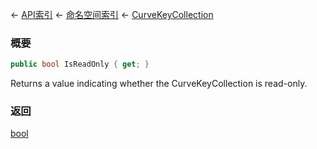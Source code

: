 ← [API索引](Api-Index) ← [命名空间索引](Namespace-Index) ← [CurveKeyCollection](VRageMath.CurveKeyCollection)

### 概要

```csharp
public bool IsReadOnly { get; }
```

Returns a value indicating whether the CurveKeyCollection is read-only.

### 返回

[bool](https://docs.microsoft.com/en-us/dotnet/api/System.Boolean?view=netframework-4.6)

